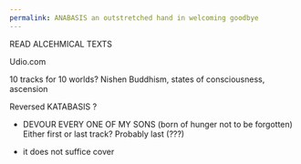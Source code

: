 ```yaml
---
permalink: ANABASIS an outstretched hand in welcoming goodbye
---
```

READ ALCEHMICAL TEXTS 

Udio.com

10 tracks for 10 worlds? Nishen Buddhism, states of consciousness, ascension 


Reversed KATABASIS ? 




- DEVOUR EVERY ONE OF MY SONS (born of hunger not to be forgotten)
Either first or last track? Probably last (???)

- it does not suffice cover